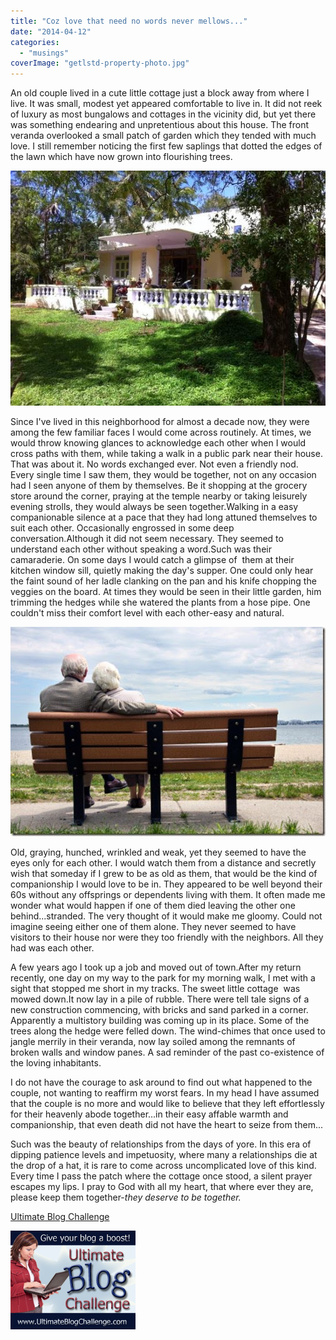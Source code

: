 ```yaml
---
title: "Coz love that need no words never mellows..."
date: "2014-04-12"
categories: 
  - "musings"
coverImage: "getlstd-property-photo.jpg"
---
```


An old couple lived in a cute little cottage just a block away from where I live. It was small, modest yet appeared comfortable to live in. It did not reek of luxury as most bungalows and cottages in the vicinity did, but yet there was something endearing and unpretentious about this house. The front veranda overlooked a small patch of garden which they tended with much love. I still remember noticing the first few saplings that dotted the edges of the lawn which have now grown into flourishing trees.

[![](images/getlstd-property-photo.jpg)](http://ifsbutsandsetcs.com/wp-content/uploads/2014/04/getlstd-property-photo.jpg)

Since I've lived in this neighborhood for almost a decade now, they were among the few familiar faces I would come across routinely. At times, we would throw knowing glances to acknowledge each other when I would cross paths with them, while taking a walk in a public park near their house. That was about it. No words exchanged ever. Not even a friendly nod.  
Every single time I saw them, they would be together, not on any occasion had I seen anyone of them by themselves. Be it shopping at the grocery store around the corner, praying at the temple nearby or taking leisurely evening strolls, they would always be seen together.Walking in a easy companionable silence at a pace that they had long attuned themselves to suit each other. Occasionally engrossed in some deep conversation.Although it did not seem necessary. They seemed to understand each other without speaking a word.Such was their camaraderie. On some days I would catch a glimpse of  them at their kitchen window sill, quietly making the day's supper. One could only hear the faint sound of her ladle clanking on the pan and his knife chopping the veggies on the board. At times they would be seen in their little garden, him trimming the hedges while she watered the plants from a hose pipe. One couldn't miss their comfort level with each other-easy and natural.

[![](images/old-couple-2_thumb.jpg)](http://ifsbutsandsetcs.com/wp-content/uploads/2014/04/old-couple-2_thumb.jpg)

Old, graying, hunched, wrinkled and weak, yet they seemed to have the eyes only for each other. I would watch them from a distance and secretly wish that someday if I grew to be as old as them, that would be the kind of companionship I would love to be in. They appeared to be well beyond their 60s without any offsprings or dependents living with them. It often made me wonder what would happen if one of them died leaving the other one behind...stranded. The very thought of it would make me gloomy. Could not imagine seeing either one of them alone. They never seemed to have visitors to their house nor were they too friendly with the neighbors. All they had was each other.

A few years ago I took up a job and moved out of town.After my return recently, one day on my way to the park for my morning walk, I met with a sight that stopped me short in my tracks. The sweet little cottage  was mowed down.It now lay in a pile of rubble. There were tell tale signs of a new construction commencing, with bricks and sand parked in a corner. Apparently a multistory building was coming up in its place. Some of the trees along the hedge were felled down. The wind-chimes that once used to jangle merrily in their veranda, now lay soiled among the remnants of broken walls and window panes. A sad reminder of the past co-existence of the loving inhabitants.

I do not have the courage to ask around to find out what happened to the couple, not wanting to reaffirm my worst fears. In my head I have assumed that the couple is no more and would like to believe that they left effortlessly for their heavenly abode together...in their easy affable warmth and companionship, that even death did not have the heart to seize from them...

Such was the beauty of relationships from the days of yore. In this era of dipping patience levels and impetuosity, where many a relationships die at the drop of a hat, it is rare to come across uncomplicated love of this kind. Every time I pass the patch where the cottage once stood, a silent prayer escapes my lips. I pray to God with all my heart, that where ever they are, please keep them together-_they deserve to be together._

[Ultimate Blog Challenge](http://ultimateblogchallenge.com/)

[![](images/UBC-bannerbox20027.png)](http://ifsbutsandsetcs.com/wp-content/uploads/2014/04/UBC-bannerbox20027.png)
